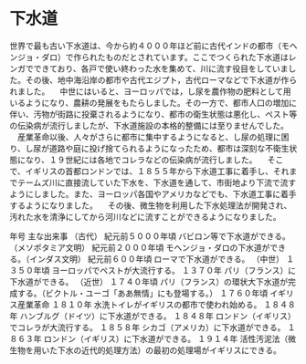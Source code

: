 下水道
===

世界で最も古い下水道は、今から約４０００年ほど前に古代インドの都市（モヘンジョ・ダロ）で作られたものだとされています。ここでつくられた下水道はレンガでできており、各戸で使い終わった水を集めて、川に流す役目をしていました。その後、地中海沿岸の都市や古代エジプト，古代ローマなどで下水道が作られました。
　中世にはいると、ヨーロッパでは，し尿を農作物の肥料として用いるようになり、農耕の発展をもたらしました。その一方で、都市人口の増加に伴い、汚物が街路に投棄されるようになり、都市の衛生状態は悪化し、ペスト等の伝染病が流行しましたが、下水道施設の本格的整備には至りませんでした。
　産業革命以後、人々がさらに都市に集中するようになると、し尿の処理に困り、し尿が道路や庭に投げ捨てられるようになったため、都市は深刻な不衛生状態になり、１９世紀には各地でコレラなどの伝染病が流行しました。
　そこで、イギリスの首都ロンドンでは、１８５５年から下水道工事に着手し、それまでテームズ川に直接流していた下水を、下水道を通して、市街地より下流で流すようにしました。また、ヨーロッパ各国やアメリカなどでも、下水道工事に着手するようになりました。
　その後、微生物を利用した下水処理法が開発され、汚れた水を清浄にしてから河川などに流すことができるようになりました。

年号	主な出来事
（古代）
紀元前５０００年頃	バビロン等で下水道ができる。（メソポタミア文明）
紀元前２０００年頃	モヘンジョ・ダロの下水道ができる。（インダス文明）
紀元前６００年頃	ローマで下水道ができる。
（中世）
１３５０年頃	ヨーロッパでペストが大流行する。
１３７０年	パリ（フランス）に下水道ができる。
（近世）
１７４０年頃	パリ（フランス）の環状大下水道が完成する。（ビクトル・ユーゴ「ああ無情」にも登場する。）
１７６０年頃	イギリス産業革命
１８１０年	水洗トイレがイギリスの都市で使われ始める。
１８４８年	ハンブルグ（ドイツ）に下水道ができる。
１８４８年	ロンドン（イギリス）でコレラが大流行する。
１８５８年	シカゴ（アメリカ）に下水道ができる。
１８６３年	ロンドン（イギリス）に下水道ができる。
１９１４年	活性汚泥法（微生物を用いた下水の近代的処理方法）の最初の処理場がイギリスにできる。

